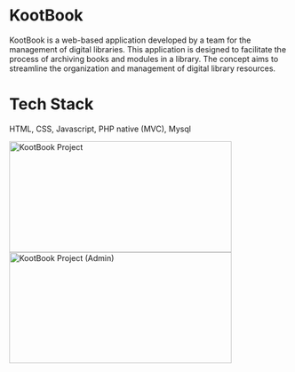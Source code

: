 # KootBook
KootBook is a web-based application developed by a team for the management of digital libraries. This application is designed to facilitate the process of archiving books and modules in a library. The concept aims to streamline the organization and management of digital library resources.

# Tech Stack 
HTML, CSS, Javascript, PHP native (MVC), Mysql

<img src="https://drive.google.com/uc?export=view&id=1LGwAGpMGjKA8lgeQYBw5I7yjoq4hcwSu" alt="KootBook Project" width="400" height="200">
<img src="https://drive.google.com/uc?export=view&id=1CsUO8u3WkOVXhkO_eqyvfc_huf6v5euw" alt="KootBook Project (Admin)" width="400" height="200">
